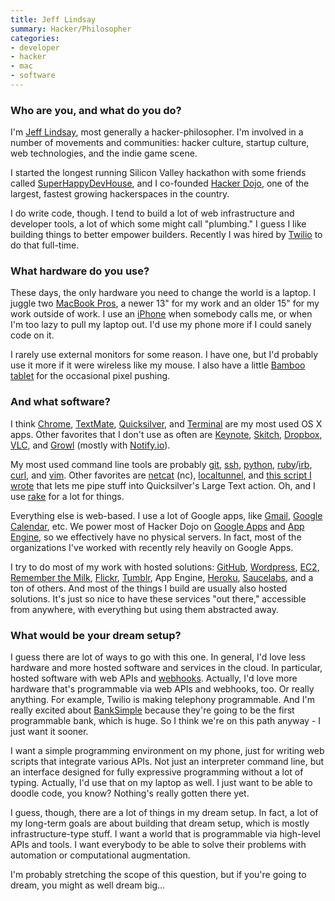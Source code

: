 ```yaml
---
title: Jeff Lindsay
summary: Hacker/Philosopher
categories:
- developer
- hacker
- mac
- software
---
```


### Who are you, and what do you do?

I'm [Jeff Lindsay](http://progrium.com/ "Jeff's website."), most generally a hacker-philosopher. I'm involved in a number of movements and communities: hacker culture, startup culture, web technologies, and the indie game scene.

I started the longest running Silicon Valley hackathon with some friends called [SuperHappyDevHouse](http://superhappydevhouse.org/ "A hackathon event."), and I co-founded [Hacker Dojo](http://wiki.hackerdojo.com/ "A community center for hackers in Mountain View."), one of the largest, fastest growing hackerspaces in the country.

I do write code, though. I tend to build a lot of web infrastructure and developer tools, a lot of which some might call "plumbing." I guess I like building things to better empower builders. Recently I was hired by [Twilio][] to do that full-time.

### What hardware do you use?

These days, the only hardware you need to change the world is a laptop. I juggle two [MacBook Pros][macbook-pro], a newer 13" for my work and an older 15" for my work outside of work. I use an [iPhone][] when somebody calls me, or when I'm too lazy to pull my laptop out. I'd use my phone more if I could sanely code on it.
 
I rarely use external monitors for some reason. I have one, but I'd probably use it more if it were wireless like my mouse. I also have a little [Bamboo tablet][bamboo] for the occasional pixel pushing.

### And what software?

I think [Chrome][], [TextMate][], [Quicksilver][], and [Terminal][] are my most used OS X apps. Other favorites that I don't use as often are [Keynote][], [Skitch][], [Dropbox][], [VLC][], and [Growl][] (mostly with [Notify.io][notify-io]).
 
My most used command line tools are probably [git][], [ssh][], [python][], [ruby][]/[irb][], [curl][], and [vim][]. Other favorites are [netcat][] (nc), [localtunnel][], and [this script I wrote](https://gist.github.com/466293 "Jeff's gist for piping stuff into QS.") that lets me pipe stuff into Quicksilver's Large Text action. Oh, and I use [rake][] for a lot for things.
 
Everything else is web-based. I use a lot of Google apps, like [Gmail][], [Google Calendar][google-calendar], etc. We power most of Hacker Dojo on [Google Apps][g-suite] and [App Engine][app-engine], so we effectively have no physical servers. In fact, most of the organizations I've worked with recently rely heavily on Google Apps.
 
I try to do most of my work with hosted solutions: [GitHub][], [Wordpress][], [EC2][], [Remember the Milk][remember-the-milk], [Flickr][], [Tumblr][], App Engine, [Heroku][], [Saucelabs][sauce-labs], and a ton of others. And most of the things I build are usually also hosted solutions. It's just so nice to have these services "out there," accessible from anywhere, with everything but using them abstracted away.

### What would be your dream setup?

I guess there are lot of ways to go with this one. In general, I'd love less hardware and more hosted software and services in the cloud. In particular, hosted software with web APIs and [webhooks][]. Actually, I'd love more hardware that's programmable via web APIs and webhooks, too. Or really anything. For example, Twilio is making telephony programmable. And I'm really excited about [BankSimple][] because they're going to be the first programmable bank, which is huge. So I think we're on this path anyway - I just want it sooner.
 
I want a simple programming environment on my phone, just for writing web scripts that integrate various APIs. Not just an interpreter command line, but an interface designed for fully expressive programming without a lot of typing. Actually, I'd use that on my laptop as well. I just want to be able to doodle code, you know? Nothing's really gotten there yet.
 
I guess, though, there are a lot of things in my dream setup. In fact, a lot of my long-term goals are about building that dream setup, which is mostly infrastructure-type stuff. I want a world that is programmable via high-level APIs and tools. I want everybody to be able to solve their problems with automation or computational augmentation.
 
I'm probably stretching the scope of this question, but if you're going to dream, you might as well dream big...

[iphone]: https://en.wikipedia.org/wiki/IPhone_(1st_generation) "A smartphone."
[macbook-pro]: https://www.apple.com/macbook-pro/ "A laptop."
[bamboo]: https://www.wacom.com/en/us/bamboo "Smaller pen/multi-touch tablets."
[ruby]: https://www.ruby-lang.org/en/ "An interpreted scripting language."
[rake]: http://rake.rubyforge.org/ "A Ruby-based build tool, similar to make."
[remember-the-milk]: https://www.rememberthemilk.com/ "An online task/to-do list service."
[irb]: https://en.wikipedia.org/wiki/Interactive_Ruby_Shell "An interactive Ruby shell."
[notify-io]: https://github.com/progrium/notify-io "A service for desktop notifications via web apps."
[netcat]: http://nc110.sourceforge.net/ "A tool for network debugging/exploring."
[google-calendar]: https://en.wikipedia.org/wiki/Google_Calendar "A web-based calendar client."
[growl]: http://growl.info/ "A notification system for Mac OS X."
[gmail]: https://mail.google.com/mail/ "Web-based email."
[g-suite]: https://gsuite.google.com/ "A hosted solution for email, calendaring and more."
[github]: https://github.com/ "A Git code repository service."
[git]: https://git-scm.com/ "A version control system."
[tumblr]: https://www.tumblr.com/ "An online personal publishing platform."
[terminal]: https://en.wikipedia.org/wiki/Terminal_(OS_X) "A console application included with Mac OS X."
[textmate]: http://macromates.com/ "A text editor for the Mac."
[twilio]: https://www.twilio.com/ "A cloud service for voice and SMS."
[ssh]: https://en.wikipedia.org/wiki/Secure_Shell "A command-line tool for secure remote connections."
[skitch]: https://evernote.com/skitch/ "An always-on image editor for the Mac."
[sauce-labs]: https://saucelabs.com/ "Hosted cross-browser testing."
[app-engine]: https://cloud.google.com/appengine/?csw=1 "Hosting for web applications."
[flickr]: https://www.flickr.com/ "A photo sharing website."
[heroku]: https://www.heroku.com/ "A service for running and deploying Ruby, Node.js, Clojure, Java, Python, and Scala apps."
[curl]: https://curl.haxx.se/ "A command-line tool for transferring data from URLs."
[chrome]: https://www.google.com/intl/en/chrome/browser/ "A WebKit-based browser, where each tab runs in its own thread."
[dropbox]: https://www.dropbox.com/ "Online syncing and storage."
[vim]: http://www.vim.org/ "A command-line text editor."
[vlc]: http://www.videolan.org/vlc/ "An open-source media player."
[quicksilver]: https://qsapp.com/ "A data manipulator and launcher for the Mac."
[ec2]: https://aws.amazon.com/ec2/ "A web service for virtualised processing."
[banksimple]: https://www.simple.com/ "A new banking service."
[keynote]: https://www.apple.com/keynote/ "Presentation software for the Mac."
[localtunnel]: https://github.com/progrium/localtunnel "A tool for easily exposing a local server to the world."
[python]: https://www.python.org/ "An interpreted scripting language."
[webhooks]: http://www.webhooks.org/ "User-defined callbacks over HTTP."
[wordpress]: https://wordpress.com/ "Weblog publishing software."
